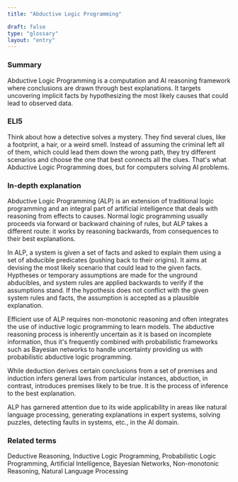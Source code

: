 ```yaml
---
title: "Abductive Logic Programming"

draft: false
type: "glossary"
layout: "entry"
---
```


### Summary
Abductive Logic Programming is a computation and AI reasoning framework where conclusions are drawn through best explanations. It targets uncovering implicit facts by hypothesizing the most likely causes that could lead to observed data.

### ELI5
Think about how a detective solves a mystery. They find several clues, like a footprint, a hair, or a weird smell. Instead of assuming the criminal left all of them, which could lead them down the wrong path, they try different scenarios and choose the one that best connects all the clues. That's what Abductive Logic Programming does, but for computers solving AI problems.

### In-depth explanation
Abductive Logic Programming (ALP) is an extension of traditional logic programming and an integral part of artificial intelligence that deals with reasoning from effects to causes. Normal logic programming usually proceeds via forward or backward chaining of rules, but ALP takes a different route: it works by reasoning backwards, from consequences to their best explanations. 

In ALP, a system is given a set of facts and asked to explain them using a set of abducible predicates (pushing back to their origins). It aims at devising the most likely scenario that could lead to the given facts. Hyptheses or temporary assumptions are made for the unground abducibles, and system rules are applied backwards to verify if the assumptions stand. If the hypothesis does not conflict with the given system rules and facts, the assumption is accepted as a plausible explanation. 

Efficient use of ALP requires non-monotonic reasoning and often integrates the use of inductive logic programming to learn models. The abductive reasoning process is inherently uncertain as it is based on incomplete information, thus it's frequently combined with probabilistic frameworks such as Bayesian networks to handle uncertainty providing us with probabilistic abductive logic programming.

While deduction derives certain conclusions from a set of premises and induction infers general laws from particular instances, abduction, in contrast, introduces premises likely to be true. It is the process of inference to the best explanation. 

ALP has garnered attention due to its wide applicability in areas like natural language processing, generating explanations in expert systems, solving puzzles, detecting faults in systems, etc., in the AI domain.

### Related terms
Deductive Reasoning, Inductive Logic Programming, Probabilistic Logic Programming, Artificial Intelligence, Bayesian Networks, Non-monotonic Reasoning, Natural Language Processing